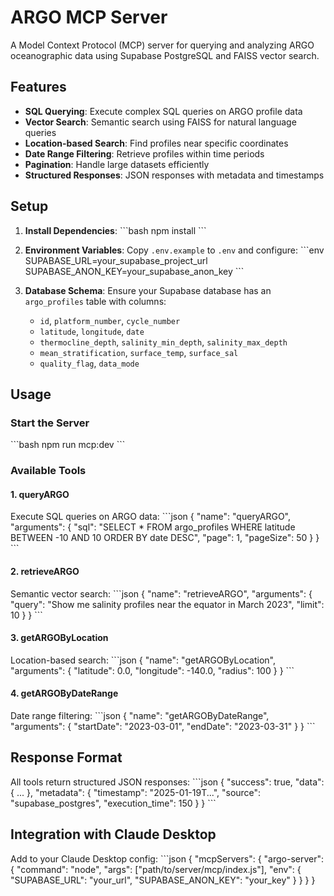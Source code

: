 # ARGO MCP Server

A Model Context Protocol (MCP) server for querying and analyzing ARGO oceanographic data using Supabase PostgreSQL and FAISS vector search.

## Features

- **SQL Querying**: Execute complex SQL queries on ARGO profile data
- **Vector Search**: Semantic search using FAISS for natural language queries
- **Location-based Search**: Find profiles near specific coordinates
- **Date Range Filtering**: Retrieve profiles within time periods
- **Pagination**: Handle large datasets efficiently
- **Structured Responses**: JSON responses with metadata and timestamps

## Setup

1. **Install Dependencies**:
   \`\`\`bash
   npm install
   \`\`\`

2. **Environment Variables**:
   Copy `.env.example` to `.env` and configure:
   \`\`\`env
   SUPABASE_URL=your_supabase_project_url
   SUPABASE_ANON_KEY=your_supabase_anon_key
   \`\`\`

3. **Database Schema**:
   Ensure your Supabase database has an `argo_profiles` table with columns:
   - `id`, `platform_number`, `cycle_number`
   - `latitude`, `longitude`, `date`
   - `thermocline_depth`, `salinity_min_depth`, `salinity_max_depth`
   - `mean_stratification`, `surface_temp`, `surface_sal`
   - `quality_flag`, `data_mode`

## Usage

### Start the Server
\`\`\`bash
npm run mcp:dev
\`\`\`

### Available Tools

#### 1. queryARGO
Execute SQL queries on ARGO data:
\`\`\`json
{
  "name": "queryARGO",
  "arguments": {
    "sql": "SELECT * FROM argo_profiles WHERE latitude BETWEEN -10 AND 10 ORDER BY date DESC",
    "page": 1,
    "pageSize": 50
  }
}
\`\`\`

#### 2. retrieveARGO
Semantic vector search:
\`\`\`json
{
  "name": "retrieveARGO",
  "arguments": {
    "query": "Show me salinity profiles near the equator in March 2023",
    "limit": 10
  }
}
\`\`\`

#### 3. getARGOByLocation
Location-based search:
\`\`\`json
{
  "name": "getARGOByLocation",
  "arguments": {
    "latitude": 0.0,
    "longitude": -140.0,
    "radius": 100
  }
}
\`\`\`

#### 4. getARGOByDateRange
Date range filtering:
\`\`\`json
{
  "name": "getARGOByDateRange",
  "arguments": {
    "startDate": "2023-03-01",
    "endDate": "2023-03-31"
  }
}
\`\`\`

## Response Format

All tools return structured JSON responses:
\`\`\`json
{
  "success": true,
  "data": { ... },
  "metadata": {
    "timestamp": "2025-01-19T...",
    "source": "supabase_postgres",
    "execution_time": 150
  }
}
\`\`\`

## Integration with Claude Desktop

Add to your Claude Desktop config:
\`\`\`json
{
  "mcpServers": {
    "argo-server": {
      "command": "node",
      "args": ["path/to/server/mcp/index.js"],
      "env": {
        "SUPABASE_URL": "your_url",
        "SUPABASE_ANON_KEY": "your_key"
      }
    }
  }
}

